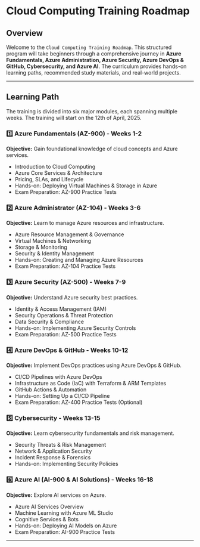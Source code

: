 # Cloud Computing Training Roadmap

## Overview
Welcome to the <code>Cloud Computing Training Roadmap</code>. This structured program will take beginners through a comprehensive journey in **Azure Fundamentals, Azure Administration, Azure Security, Azure DevOps & GitHub, Cybersecurity, and Azure AI**. The curriculum provides hands-on learning paths, recommended study materials, and real-world projects.

---

## Learning Path
The training is divided into six major modules, each spanning multiple weeks. The training will start on the 12th of April, 2025. 

### 1️⃣ Azure Fundamentals (AZ-900) - Weeks 1-2
   **Objective:** Gain foundational knowledge of cloud concepts and Azure services.
   - Introduction to Cloud Computing
   - Azure Core Services & Architecture
   - Pricing, SLAs, and Lifecycle
   - Hands-on: Deploying Virtual Machines & Storage in Azure
   - Exam Preparation: AZ-900 Practice Tests

### 2️⃣ Azure Administrator (AZ-104) - Weeks 3-6
   **Objective:** Learn to manage Azure resources and infrastructure.
   - Azure Resource Management & Governance
   - Virtual Machines & Networking
   - Storage & Monitoring
   - Security & Identity Management
   - Hands-on: Creating and Managing Azure Resources
   - Exam Preparation: AZ-104 Practice Tests

### 3️⃣ Azure Security (AZ-500) - Weeks 7-9
   **Objective:** Understand Azure security best practices.
   - Identity & Access Management (IAM)
   - Security Operations & Threat Protection
   - Data Security & Compliance
   - Hands-on: Implementing Azure Security Controls
   - Exam Preparation: AZ-500 Practice Tests

### 4️⃣ Azure DevOps & GitHub - Weeks 10-12
   **Objective:** Implement DevOps practices using Azure DevOps & GitHub.
   - CI/CD Pipelines with Azure DevOps
   - Infrastructure as Code (IaC) with Terraform & ARM Templates
   - GitHub Actions & Automation
   - Hands-on: Setting Up a CI/CD Pipeline
   - Exam Preparation: AZ-400 Practice Tests (Optional)

### 5️⃣ Cybersecurity - Weeks 13-15
   **Objective:** Learn cybersecurity fundamentals and risk management.
   - Security Threats & Risk Management
   - Network & Application Security
   - Incident Response & Forensics
   - Hands-on: Implementing Security Policies

### 6️⃣ Azure AI (AI-900 & AI Solutions) - Weeks 16-18
   **Objective:** Explore AI services on Azure.
   - Azure AI Services Overview
   - Machine Learning with Azure ML Studio
   - Cognitive Services & Bots
   - Hands-on: Deploying AI Models on Azure
   - Exam Preparation: AI-900 Practice Tests

---
